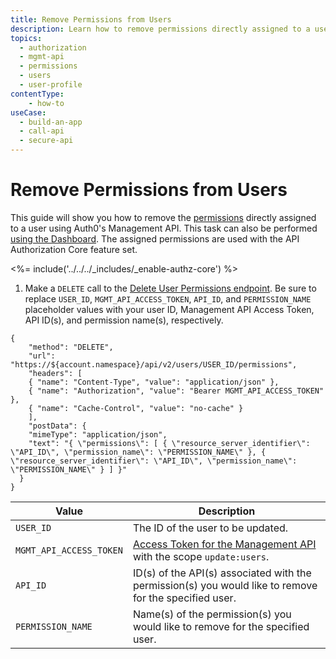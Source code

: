 ```yaml
---
title: Remove Permissions from Users
description: Learn how to remove permissions directly assigned to a user using the Auth0 Management API. For use with Auth0's API Authorization Core feature set.
topics:
  - authorization
  - mgmt-api
  - permissions
  - users
  - user-profile
contentType: 
    - how-to
useCase:
  - build-an-app
  - call-api
  - secure-api
---
```

# Remove Permissions from Users

This guide will show you how to remove the [permissions](/authorization/concepts/rbac) directly assigned to a user using Auth0's Management API. This task can also be performed [using the Dashboard](/dashboard/guides/users/remove-user-permissions). The assigned permissions are used with the API Authorization Core feature set.

<%= include('../../../_includes/_enable-authz-core') %>

1. Make a `DELETE` call to the [Delete User Permissions endpoint](/api/management/v2#!/users/delete_user_permissions). Be sure to replace `USER_ID`, `MGMT_API_ACCESS_TOKEN`, `API_ID`, and `PERMISSION_NAME` placeholder values with your user ID, Management API Access Token, API ID(s), and permission name(s), respectively.

```har
{
	"method": "DELETE",
	"url": "https://${account.namespace}/api/v2/users/USER_ID/permissions",
	"headers": [
    { "name": "Content-Type", "value": "application/json" },
   	{ "name": "Authorization", "value": "Bearer MGMT_API_ACCESS_TOKEN" },
    { "name": "Cache-Control", "value": "no-cache" }
	],
	"postData": {
    "mimeType": "application/json",
    "text": "{ \"permissions\": [ { \"resource_server_identifier\": \"API_ID\", \"permission_name\": \"PERMISSION_NAME\" }, { \"resource_server_identifier\": \"API_ID\", \"permission_name\": \"PERMISSION_NAME\" } ] }"
  }
}
```

| **Value** | **Description** |
| - | - |
| `USER_ID` | Τhe ID of the user to be updated. |
| `MGMT_API_ACCESS_TOKEN`  | [Access Token for the Management API](/api/management/v2/tokens) with the scope `update:users`. |
| `API_ID` | ID(s) of the API(s) associated with the permission(s) you would like to remove for the specified user. |
| `PERMISSION_NAME` | Name(s) of the permission(s) you would like to remove for the specified user. |